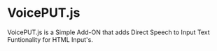 # VoicePUT.js
 VoicePUT.js is a Simple Add-ON that adds Direct Speech to Input Text Funtionality for HTML Input's.
